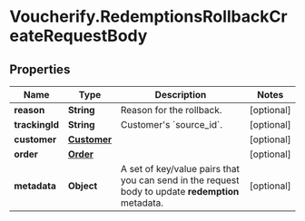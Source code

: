 # Voucherify.RedemptionsRollbackCreateRequestBody

## Properties

Name | Type | Description | Notes
------------ | ------------- | ------------- | -------------
**reason** | **String** | Reason for the rollback. | [optional] 
**trackingId** | **String** | Customer&#39;s &#x60;source_id&#x60;. | [optional] 
**customer** | [**Customer**](Customer.md) |  | [optional] 
**order** | [**Order**](Order.md) |  | [optional] 
**metadata** | **Object** | A set of key/value pairs that you can send in the request body to update **redemption** metadata. | [optional] 


